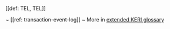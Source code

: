 [[def: TEL, TEL]]

~ [[ref: transaction-event-log]]
~ More in <a href="https://weboftrust.github.io/WOT-terms/docs/glossary/TEL">extended KERI glossary</a>
